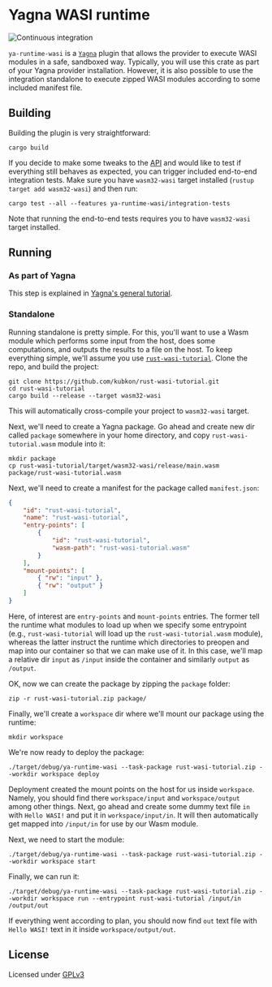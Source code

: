 # Yagna WASI runtime
![Continuous integration](https://github.com/golemfactory/ya-runtime-wasi/workflows/Continuous%20integration/badge.svg)

`ya-runtime-wasi` is a [`Yagna`] plugin that allows the provider to execute WASI modules
in a safe, sandboxed way. Typically, you will use this crate as part of your Yagna provider
installation. However, it is also possible to use the integration standalone to execute
zipped WASI modules according to some included manifest file.

[`Yagna`]: https://github.com/golemfactory/yagna

## Building

Building the plugin is very straightforward:

```
cargo build
```

If you decide to make some tweaks to the [API] and would like to test if everything still behaves
as expected, you can trigger included end-to-end integration tests. Make sure you have
`wasm32-wasi` target installed (`rustup target add wasm32-wasi`) and then run:

[API]: crates/api

```
cargo test --all --features ya-runtime-wasi/integration-tests
```

Note that running the end-to-end tests requires you to have `wasm32-wasi` target installed.

## Running

### As part of Yagna

This step is explained in [Yagna's general tutorial].

[Yagna's general tutorial]: https://github.com/golemfactory/yagna/tree/master/agent/provider

### Standalone

Running standalone is pretty simple. For this, you'll want to use a Wasm module which performs
some input from the host, does some computations, and outputs the results to a file on the host.
To keep everything simple, we'll assume you use [`rust-wasi-tutorial`]. Clone the repo, and
build the project:

```
git clone https://github.com/kubkon/rust-wasi-tutorial.git
cd rust-wasi-tutorial
cargo build --release --target wasm32-wasi
```

[`rust-wasi-tutorial`]: https://github.com/kubkon/rust-wasi-tutorial

This will automatically cross-compile your project to `wasm32-wasi` target.

Next, we'll need to create a Yagna package. Go ahead and create new dir called `package`
somewhere in your home directory, and copy `rust-wasi-tutorial.wasm` module into it:

```
mkdir package
cp rust-wasi-tutorial/target/wasm32-wasi/release/main.wasm package/rust-wasi-tutorial.wasm
```

Next, we'll need to create a manifest for the package called `manifest.json`:

```json
{
    "id": "rust-wasi-tutorial",
    "name": "rust-wasi-tutorial",
    "entry-points": [
        {
            "id": "rust-wasi-tutorial",
            "wasm-path": "rust-wasi-tutorial.wasm"
        }
    ],
    "mount-points": [
        { "rw": "input" },
        { "rw": "output" }
    ]
}
```

Here, of interest are `entry-points` and `mount-points` entries. The former tell the runtime
what modules to load up when we specify some entrypoint (e.g., `rust-wasi-tutorial` will load
up the `rust-wasi-tutorial.wasm` module), whereas the latter instruct the runtime which directories
to preopen and map into our container so that we can make use of it. In this case, we'll map a
relative dir `input` as `/input` inside the container and similarly `output` as `/output`.

OK, now we can create the package by zipping the `package` folder:

```
zip -r rust-wasi-tutorial.zip package/
```

Finally, we'll create a `workspace` dir where we'll mount our package using the runtime:

```
mkdir workspace
```

We're now ready to deploy the package:

```
./target/debug/ya-runtime-wasi --task-package rust-wasi-tutorial.zip --workdir workspace deploy
```

Deployment created the mount points on the host for us inside `workspace`. Namely, you should find
there `workspace/input` and `workspace/output` among other things. Next, go ahead and create some
dummy text file `in` with `Hello WASI!` and put it in `workspace/input/in`. It will then automatically
get mapped into `/input/in` for use by our Wasm module.

Next, we need to start the module:

```
./target/debug/ya-runtime-wasi --task-package rust-wasi-tutorial.zip --workdir workspace start
```

Finally, we can run it:

```
./target/debug/ya-runtime-wasi --task-package rust-wasi-tutorial.zip --workdir workspace run --entrypoint rust-wasi-tutorial /input/in /output/out
```

If everything went according to plan, you should now find `out` text file with `Hello WASI!` text in it
inside `workspace/output/out`.


## License

Licensed under [GPLv3](LICENSE)
